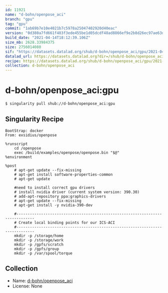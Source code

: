 ```yaml
---
id: 11921
name: "d-bohn/openpose_aci"
branch: "gpu"
tag: "gpu"
commit: "1ab69b7e10e4021b7c5978a25047402920d40eac"
version: "0d380a7fd661f483f3ede455be1d05dcdf48ad8866ef9e2b8d26ec97ae63d0e0"
build_date: "2021-04-14T18:12:39.106Z"
size_mb: 2628.33984375
size: 2756014080
sif: "https://datasets.datalad.org/shub/d-bohn/openpose_aci/gpu/2021-04-14-1ab69b7e-0d380a7f/0d380a7fd661f483f3ede455be1d05dcdf48ad8866ef9e2b8d26ec97ae63d0e0.sif"
datalad_url: https://datasets.datalad.org?dir=/shub/d-bohn/openpose_aci/gpu/2021-04-14-1ab69b7e-0d380a7f/
recipe: https://datasets.datalad.org/shub/d-bohn/openpose_aci/gpu/2021-04-14-1ab69b7e-0d380a7f/Singularity
collection: d-bohn/openpose_aci
---
```


# d-bohn/openpose_aci:gpu

```bash
$ singularity pull shub://d-bohn/openpose_aci:gpu
```

## Singularity Recipe

```singularity
BootStrap: docker
From: exsidius/openpose

%runscript
    cd /openpose
    exec /build/examples/openpose/openpose.bin "$@"
%environment

%post
    # apt-get update --fix-missing
    # apt-get install software-properties-common
    # apt-get update
    
    #need to install correct gpu drivers
    # install nvidia driver (current system version: 390.30)
    # add-apt-repository ppa:graphics-drivers
    # apt-get update --fix-missing
    # apt-get install -y nvidia-390-dev

    #------------------------------------------------------------------------------
    # Create local binding points for our ICS-ACI
    #------------------------------------------------------------------------------
    mkdir -p /storage/home
    mkdir -p /storage/work
    mkdir -p /gpfs/scratch
    mkdir -p /gpfs/group
    mkdir -p /var/spool/torque
```

## Collection

 - Name: [d-bohn/openpose_aci](https://github.com/d-bohn/openpose_aci)
 - License: None

